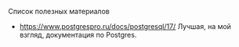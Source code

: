 Список полезных материалов
* https://www.postgrespro.ru/docs/postgresql/17/
Лучшая, на мой взгляд, документация по Postgres.

